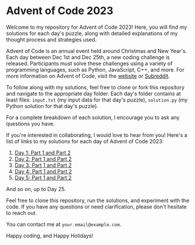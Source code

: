 # Advent of Code 2023

Welcome to my repository for Advent of Code 2023! Here, you will find my solutions for each day's puzzle, along with detailed explanations of my thought process and strategies used.

Advent of Code is an annual event held around Christmas and New Year's. Each day between Dec 1st and Dec 25th, a new coding challenge is released. Participants must solve these challenges using a variety of programming languages, such as Python, JavaScript, C++, and more. For more information on Advent of Code, visit the [website](https://www.adventofcode.com) or [Subreddit](https://www.reddit.com/r/AdventOfCode).

To follow along with my solutions, feel free to clone or fork this repository and navigate to the appropriate day folder. Each day's folder contains at least files: `input.txt` (my input data for that day's puzzle), `solution.py` (my Python solution for that day's puzzle).

For a complete breakdown of each solution, I encourage you to ask any questions you have.

If you're interested in collaborating, I would love to hear from you! Here's a list of links to my solutions for each day of Advent of Code 2023:

1. [Day 1: Part 1 and Part 2](https://github.com/yourusername/advent-of-code-2023/tree/main/day1)
2. [Day 2: Part 1 and Part 2](https://github.com/yourusername/advent-of-code-2023/tree/main/day2)
3. [Day 3: Part 1 and Part 2](https://github.com/yourusername/advent-of-code-2023/tree/main/day3)
4. [Day 4: Part 1 and Part 2](https://github.com/yourusername/advent-of-code-2023/tree/main/day4)
5. [Day 5: Part 1 and Part 2](https://github.com/yourusername/advent-of-code-2023/tree/main/day5)

And so on, up to Day 25.

Feel free to clone this repository, run the solutions, and experiment with the code. If you have any questions or need clarification, please don't hesitate to reach out.

You can contact me at `your.email@example.com`.

Happy coding, and Happy Holidays!